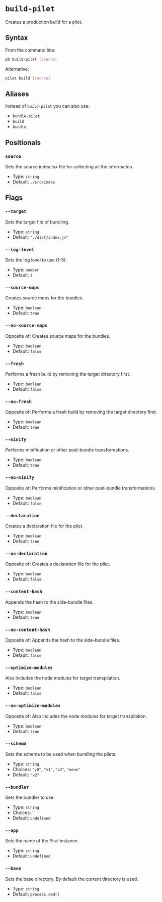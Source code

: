 # `build-pilet`

Creates a production build for a pilet.

## Syntax

From the command line:

```sh
pb build-pilet [source]
```

Alternative:

```sh
pilet build [source]
```

## Aliases

Instead of `build-pilet` you can also use:

- `bundle-pilet`
- `build`
- `bundle`

## Positionals

### `source`

Sets the source index.tsx file for collecting all the information.

- Type: `string`
- Default: `./src/index`

## Flags

### `--target`

Sets the target file of bundling.

- Type: `string`
- Default: `"./dist/index.js"`

### `--log-level`

Sets the log level to use (1-5).

- Type: `number`
- Default: `3`

### `--source-maps`

Creates source maps for the bundles.

- Type: `boolean`
- Default: `true`

### `--no-source-maps`

Opposite of:
Creates source maps for the bundles.

- Type: `boolean`
- Default: `false`

### `--fresh`

Performs a fresh build by removing the target directory first.

- Type: `boolean`
- Default: `false`

### `--no-fresh`

Opposite of:
Performs a fresh build by removing the target directory first.

- Type: `boolean`
- Default: `true`

### `--minify`

Performs minification or other post-bundle transformations.

- Type: `boolean`
- Default: `true`

### `--no-minify`

Opposite of:
Performs minification or other post-bundle transformations.

- Type: `boolean`
- Default: `false`

### `--declaration`

Creates a declaration file for the pilet.

- Type: `boolean`
- Default: `true`

### `--no-declaration`

Opposite of:
Creates a declaration file for the pilet.

- Type: `boolean`
- Default: `false`

### `--content-hash`

Appends the hash to the side-bundle files.

- Type: `boolean`
- Default: `true`

### `--no-content-hash`

Opposite of:
Appends the hash to the side-bundle files.

- Type: `boolean`
- Default: `false`

### `--optimize-modules`

Also includes the node modules for target transpilation.

- Type: `boolean`
- Default: `false`

### `--no-optimize-modules`

Opposite of:
Also includes the node modules for target transpilation.

- Type: `boolean`
- Default: `true`

### `--schema`

Sets the schema to be used when bundling the pilets.

- Type: `string`
- Choices: `"v0"`, `"v1"`, `"v2"`, `"none"`
- Default: `"v2"`

### `--bundler`

Sets the bundler to use.

- Type: `string`
- Choices: ``
- Default: `undefined`

### `--app`

Sets the name of the Piral instance.

- Type: `string`
- Default: `undefined`

### `--base`

Sets the base directory. By default the current directory is used.

- Type: `string`
- Default: `process.cwd()`
